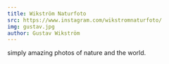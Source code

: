 ```yaml
---
title: Wikström Naturfoto
src: https://www.instagram.com/wikstromnaturfoto/
img: gustav.jpg
author: Gustav Wikström
---
```


simply amazing photos of nature and the world.
